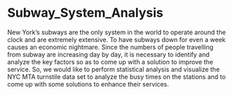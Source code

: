 # Subway_System_Analysis
New York’s subways are the only system in the world to operate around the clock and are extremely extensive. To have subways down for even a week causes an economic nightmare. Since the numbers of people travelling from subway are increasing day by day, it is necessary to identify and analyze the key factors so as to come up with a solution to improve the service. So, we would like to perform statistical analysis and visualize the NYC MTA turnstile data set to analyze the busy times on the stations and to come up with some solutions to enhance their services.
